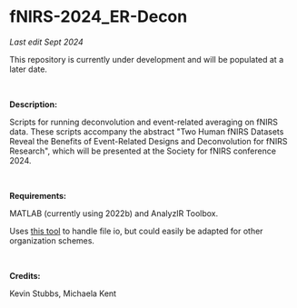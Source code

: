 # fNIRS-2024_ER-Decon

_Last edit Sept 2024_

This repository is currently under development and will be populated at a later date.

<br>

**Description:**

Scripts for running deconvolution and event-related averaging on fNIRS data. These scripts accompany the abstract "Two Human fNIRS Datasets Reveal the Benefits of Event-Related Designs and Deconvolution for fNIRS Research", which will be presented at the Society for fNIRS conference 2024. 

<br>

**Requirements:**

MATLAB (currently using 2022b) and AnalyzIR Toolbox.

Uses [this tool](https://github.com/BrainsCAN-fNIRS/fNIRS_Tools) to handle file io, but could easily be adapted for other organization schemes.

<br>

**Credits:**

Kevin Stubbs, Michaela Kent 
